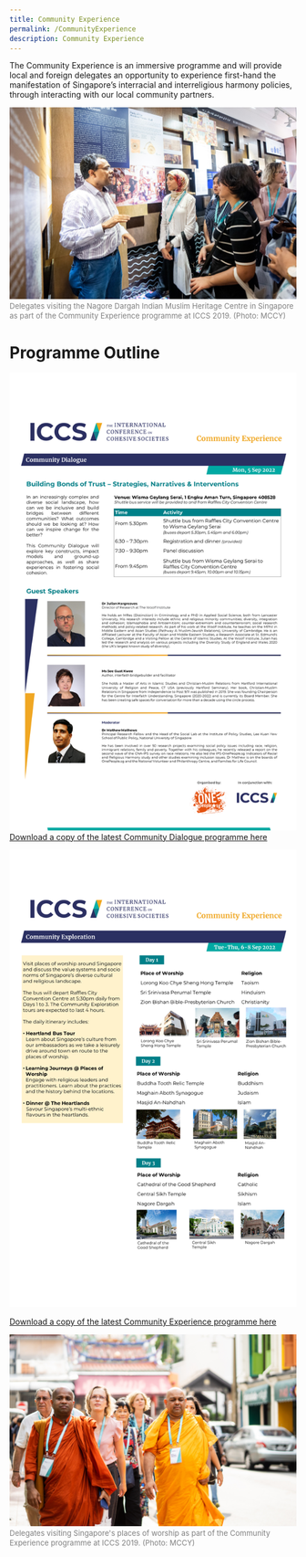```yaml
---
title: Community Experience
permalink: /CommunityExperience
description: Community Experience
---
```

The Community Experience is an immersive programme and will provide local and foreign delegates an opportunity to experience first-hand the manifestation of Singapore’s interracial and interreligious harmony policies, through interacting with our local community partners. 



![](/images/Community%20Experience/21june2019iccsphotog3-293a.jpg)
<font color = "grey"><font size="-1">Delegates visiting the Nagore Dargah Indian Muslim Heritage Centre in Singapore as part of the Community Experience programme at ICCS 2019. (Photo: MCCY)</font></font>

# Programme Outline
![](/images/Community%20Experience/ICCS%20CD%20programme_250822.png)
[Download a copy of the latest Community Dialogue programme here](/files/Community%20Experience/ICCS%20CD%20programme_As%20of%20250822.pdf)

![](/images/Community%20Experience/ICCS%20CE%20programme_250822.png)


[Download a copy of the latest Community Experience programme here](/files/Community%20Experience/ICCS%20CE%20programme%20for%20website_as%20of%2014%20Jul%202022.pdf)

![](/images/Community%20Experience/21june2019iccsphotog3-225.jpg)
<font color = "grey"><font size="-1">Delegates visiting Singapore's places of worship as part of the Community Experience programme at ICCS 2019. (Photo: MCCY)</font></font>